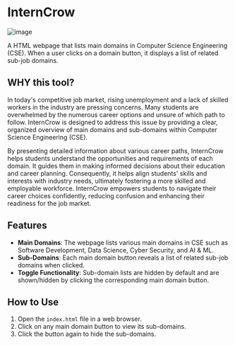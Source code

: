 # InternCrow

![image](https://github.com/progprnv/Interncrow/assets/145828371/1a385da4-ebb9-4822-8490-a253abf57e76)


A HTML webpage that lists main domains in Computer Science Engineering (CSE). When a user clicks on a domain button, it displays a list of related sub-job domains.

## WHY this tool?

In today's competitive job market, rising unemployment and a lack of skilled workers in the industry are pressing concerns. Many students are overwhelmed by the numerous career options and unsure of which path to follow. InternCrow is designed to address this issue by providing a clear, organized overview of main domains and sub-domains within Computer Science Engineering (CSE).

By presenting detailed information about various career paths, InternCrow helps students understand the opportunities and requirements of each domain. It guides them in making informed decisions about their education and career planning. Consequently, it helps align students' skills and interests with industry needs, ultimately fostering a more skilled and employable workforce. InternCrow empowers students to navigate their career choices confidently, reducing confusion and enhancing their readiness for the job market.


## Features

- **Main Domains**: The webpage lists various main domains in CSE such as Software Development, Data Science, Cyber Security, and AI & ML.
- **Sub-Domains**: Each main domain button reveals a list of related sub-job domains when clicked.
- **Toggle Functionality**: Sub-domain lists are hidden by default and are shown/hidden by clicking the corresponding main domain button.

## How to Use

1. Open the `index.html` file in a web browser.
2. Click on any main domain button to view its sub-domains.
3. Click the button again to hide the sub-domains.
      
